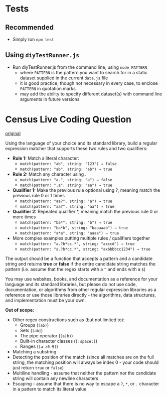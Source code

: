 # Tests
## **Recommended** 
* Simply run `npm test` 

## Using `diyTestRunner.js`
* Run diyTestRunner.js from the command line, using `node PATTERN`
    * where `PATTERN` is the pattern you want to search for in a static dataset supplied in the current `data.js` file
    * it is good practice, though not necessary in every case, to enclose `PATTERN` in quotation marks
    * may add the ability to specify different dataset(s) with command line arguments in future versions


# Census Live Coding Question 
[original](https://getcensus.notion.site/Census-Live-Coding-Question-e6e77047424949598d51f7fd39d423fd)

Using the language of your choice and its standard library, build a regular expression matcher that supports these two rules and two qualifiers:
* **Rule 1:** Match a literal character:
    * `match(pattern: "ab", string: "123") ⇒ false`
    * `match(pattern: "ab", string: "ab") ⇒ true`
* **Rule 2:** Match any character using .
    * `match(pattern: "a.", string: "a") ⇒ false`
    * `match(pattern: ".a", string: "aa") ⇒ true`
* **Qualifier 1:** Make the previous rule optional using ?, meaning match the previous rule 0 or 1 times
    * `match(pattern: "aa?", string: "a") ⇒ true`
    * `match(pattern: "aa?", string: "aa") ⇒ true`
* **Qualifier 2:** Repeated qualifier *, meaning match the previous rule 0 or more times
    * `match(pattern: "ba*", string: "b") ⇒ true`
    * `match(pattern: "ba*b", string: "baaaaab") ⇒ true`
    * `match(pattern: "a*a", string: "aaaa") ⇒ true`
* More complex examples putting multiple rules / qualifiers together 
    * `match(pattern: "a.?b*cc.*", string: "axccd") ⇒ true`
    * `match(pattern: "a.?b*cc.*", string: "axbbbbcc1234") ⇒ true`

The output should be a function that accepts a pattern and a candidate string
and returns **true** or **false** if the entire candidate string matches the pattern (i.e. assume that the regex starts with a `^` and ends with a `$`)

You may use websites, books, and documentation as a reference for your language and its standard libraries, but please do not use code, documentation, or algorithms from other regular expression libraries as a reference or use those libraries directly - the algorithms, data structures, and implementation must be your own.

**Out of scope:**
* Other regex constructions such as (but not limited to):
    * Groups (`(ab)`)
    * Sets (`[ab]`)
    * The pipe operator (`(a|b)`)
    * Built-in character classes (`[:space:]`)
    * Ranges (`[a-z0-9]`)
* Matching a substring
* Detecting the position of the match (since all matches are on the full string, the matching position will always be index 0 - your code should just return `true` or `false`)
* Multiline handling - assume that neither the pattern nor the candidate string will contain any newline characters
* Escaping - assume that there is no way to escape a `?`, `*`, or `.` character in a pattern to match its literal value
